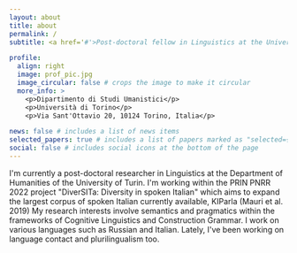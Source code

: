 ```yaml
---
layout: about
title: about
permalink: /
subtitle: <a href='#'>Post-doctoral fellow in Linguistics at the University of Turin</a>

profile:
  align: right
  image: prof_pic.jpg
  image_circular: false # crops the image to make it circular
  more_info: >
    <p>Dipartimento di Studi Umanistici</p>
    <p>Università di Torino</p>
    <p>Via Sant'Ottavio 20, 10124 Torino, Italia</p>

news: false # includes a list of news items
selected_papers: true # includes a list of papers marked as "selected={true}"
social: false # includes social icons at the bottom of the page
---
```

I'm currently a post-doctoral researcher in Linguistics at the Department of Humanities of the University of Turin. I'm working within the PRIN PNRR 2022 project "DiverSITa: Diversity in spoken Italian" which aims to expand the largest corpus of spoken Italian currently available, KIParla (Mauri et al. 2019)
My research interests involve semantics and pragmatics within the frameworks of Cognitive Linguistics and Construction Grammar. I work on various languages such as Russian and Italian. Lately, I've been working on language contact and plurilingualism too.
